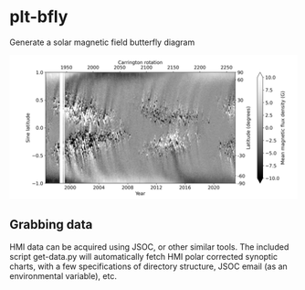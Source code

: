 # plt-bfly
Generate a solar magnetic field butterfly diagram

![alt text](https://github.com/lowderchris/plt-bfly/blob/master/bfly.png?raw=true)

## Grabbing data
HMI data can be acquired using JSOC, or other similar tools. The included script get-data.py will automatically fetch HMI polar corrected synoptic charts, with a few specifications of directory structure, JSOC email (as an environmental variable), etc.